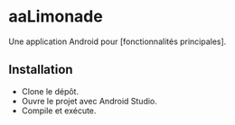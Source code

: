 # aaLimonade

Une application Android pour [fonctionnalités principales].

## Installation
- Clone le dépôt.
- Ouvre le projet avec Android Studio.
- Compile et exécute.
